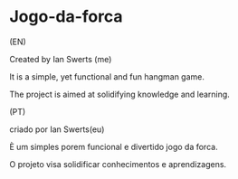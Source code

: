 # Jogo-da-forca
(EN)

Created by Ian Swerts (me)

It is a simple, yet functional and fun hangman game.

The project is aimed at solidifying knowledge and learning.


(PT)

criado por Ian Swerts(eu)

È um simples porem funcional e divertido jogo da forca.

O projeto visa solidificar conhecimentos e aprendizagens.
